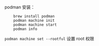 
podman 安装：
```
	brew install podman
	podman machine init
	podman machine start
	podman info
```

`podman machine set --rootful` 设置 root 权限